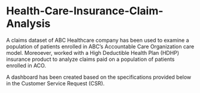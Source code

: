 # Health-Care-Insurance-Claim-Analysis

A claims dataset of ABC Healthcare company has been used to examine a population of patients enrolled in ABC’s Accountable Care Organization care model. Moreoever, worked with a High Deductible Health Plan (HDHP) insurance product to analyze claims paid on a population of patients enrolled in ACO.

A dashboard has been created based on the specifications provided below in the Customer Service Request (CSR).
